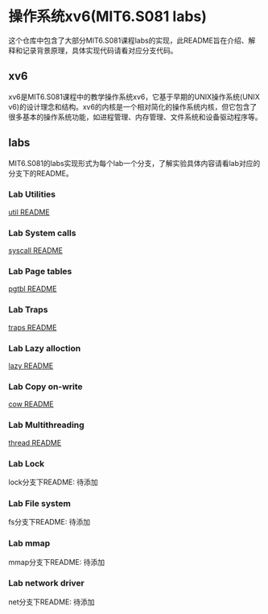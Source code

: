 # 操作系统xv6(MIT6.S081 labs)
这个仓库中包含了大部分MIT6.S081课程labs的实现，此README旨在介绍、解释和记录背景原理，具体实现代码请看对应分支代码。
## xv6
xv6是MIT6.S081课程中的教学操作系统xv6，它基于早期的UNIX操作系统(UNIX v6)的设计理念和结构。xv6的内核是一个相对简化的操作系统内核，但它包含了很多基本的操作系统功能，如进程管理、内存管理、文件系统和设备驱动程序等。
## labs
MIT6.S081的labs实现形式为每个lab一个分支，了解实验具体内容请看lab对应的分支下的README。
### Lab Utilities
[util README](https://github.com/Superboy369/xv6_labs/blob/util/README.md)
### Lab System calls
[syscall README](https://github.com/Superboy369/xv6_labs/blob/syscall/README.md)
### Lab Page tables
[pgtbl README](https://github.com/Superboy369/xv6_labs/blob/pgtbl/README.md)
### Lab Traps
[traps README](https://github.com/Superboy369/xv6_labs/blob/traps/README.md)
### Lab Lazy alloction
[lazy README](https://github.com/Superboy369/xv6_labs/blob/lazy/README.md)
### Lab Copy on-write
[cow README](https://github.com/Superboy369/xv6_labs/blob/cow/README.md)
### Lab Multithreading
[thread README](https://github.com/Superboy369/xv6_labs/blob/thread/README.md)
### Lab Lock
lock分支下README: 待添加
### Lab File system
fs分支下README: 待添加
### Lab mmap
mmap分支下README: 待添加
### Lab network driver
net分支下README: 待添加

